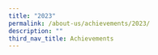 ```yaml
---
title: "2023"
permalink: /about-us/achievements/2023/
description: ""
third_nav_title: Achievements
---
```

